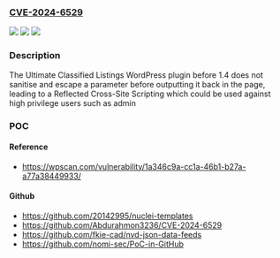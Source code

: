### [CVE-2024-6529](https://cve.mitre.org/cgi-bin/cvename.cgi?name=CVE-2024-6529)
![](https://img.shields.io/static/v1?label=Product&message=Ultimate%20Classified%20Listings&color=blue)
![](https://img.shields.io/static/v1?label=Version&message=0%3C%201.4%20&color=brighgreen)
![](https://img.shields.io/static/v1?label=Vulnerability&message=CWE-79%20Cross-Site%20Scripting%20(XSS)&color=brighgreen)

### Description

The Ultimate Classified Listings WordPress plugin before 1.4 does not sanitise and escape a parameter before outputting it back in the page, leading to a Reflected Cross-Site Scripting which could be used against high privilege users such as admin

### POC

#### Reference
- https://wpscan.com/vulnerability/1a346c9a-cc1a-46b1-b27a-a77a38449933/

#### Github
- https://github.com/20142995/nuclei-templates
- https://github.com/Abdurahmon3236/CVE-2024-6529
- https://github.com/fkie-cad/nvd-json-data-feeds
- https://github.com/nomi-sec/PoC-in-GitHub

